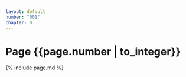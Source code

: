 ```yaml
---
layout: default
number: "001"
chapter: 0
---
```


# Page {{page.number | to_integer}}
{% include page.md %}
